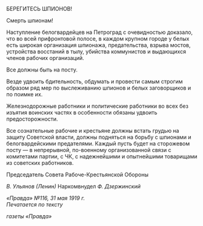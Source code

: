 БЕРЕГИТЕСЬ ШПИОНОВ!

Смерть шпионам!

Наступление белогвардейцев на Петроград с очевидностью доказало, что во всей прифронтовой полосе, в каждом крупном городе у белых есть широкая организация шпионажа, предательства, взрыва мостов, устройства восстаний в тылу, убийства ком­мунистов и выдающихся членов рабочих организаций.

Все должны быть на посту.

Везде удвоить бдительность, обдумать и провести самым строгим образом ряд мер по выслеживанию шпионов и белых заговорщиков и по поимке их.

Железнодорожные работники и политические работники во всех без изъятия воин­ских частях в особенности обязаны удвоить предосторожности.

Все сознательные рабочие и крестьяне должны встать грудью на защиту Советской власти, должны подняться на борьбу с шпионами и белогвардейскими предателями. Каждый пусть будет на сторожевом посту — в непрерывной, по-военному организо­ванной связи с комитетами партии, с ЧК, с надежнейшими и опытнейшими товарища­ми из советских работников.

Председатель Совета Рабоче-Крестьянской Обороны

_В. Ульянов (Ленин)_ Наркомвнудел _Ф. Дзержинский_

_«Правда» №116, 31 мая 1919 г.                                                              Печатается по тексту_

_газеты «Правда»_